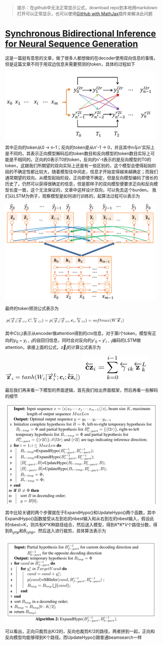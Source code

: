<head>
    <script src="https://cdn.mathjax.org/mathjax/latest/MathJax.js?config=TeX-AMS-MML_HTMLorMML" type="text/javascript"></script>
    <script type="text/x-mathjax-config">
        MathJax.Hub.Config({
            tex2jax: {
            skipTags: ['script', 'noscript', 'style', 'textarea', 'pre'],
            inlineMath: [['$','$']]
            }
        });
    </script>
</head>


>提示：在github中无法正常显示公式，download repo到本地用markdown打开可以正常显示，也可以使用[GitHub with MathJax](https://chrome.google.com/webstore/detail/mathjax-plugin-for-github/ioemnmodlmafdkllaclgeombjnmnbima/related)插件来解决此问题

# [Synchronous Bidirectional Inference for Neural Sequence Generation](https://arxiv.org/pdf/1902.08955.pdf)
这是一篇挺有意思的文章，做了很多人都想做的在decoder使用双向信息的事情，但是这篇文章不同于用双边信息夹需要预测的token，具体的过程如下

<img src="./figures/nmt_fig1.jpg" width="500">

其中正向的token从0 -> n-1；反向的token是从n'-1 -> 0，并且其中n与n'实际上是不同的。其表示正向模型解码后的token数目和反向模型的token数目实际上可能是不相同的。正向的0表示T0的token，反向的n'-t表示的是反向模型的T0的token，这跟我们所期望的双向实际上还是有一些区别的，这个模型会使得起始阶段的不确定性都比较大，随着模型往中间走，信息才开始变得越来越确定；而我们通常期望的双向，从模型起始阶段，正向即使不确定，但是反向模型编码了很长的历史了，仍然可以获得很确定的信息，但是那样子的双向模型便要求正向和反向模型长度一致，这个无法保证的，文章中这样设计双向，可以免去这个burden。
我们以LSTM为例子，观察模型是如何进行训练的，起算法过程可以表示为

<img src="./figures/nmt_fig2.jpg" width="500">

最终的token预测公式表示为

<img src="./figures/nmt_fig3.jpg" width="400">

其中$C$($c_i$)表示从encoder做attention得到的ctx信息，对于第i个token，模型有正向的$y_0$ ~ $y_{i-1}$的自回归信息，同时会对反向的$y'_0$ ~ $y'_{i-1}$编码的LSTM做attention，承接上面的公式，$\vec z_i$的计算公式表示为

<img src="./figures/nmt_fig4.jpg" width="250">

<img src="./figures/nmt_fig5.jpg" width="220">

最后我们再来看一下模型的界面逻辑，首先我们给出界面框架，然后再看一些解码的细节

<img src="./figures/nmt_fig6.jpg" width="500">

其中比较关键的两个步骤就在于ExpandHypo()和UpdateHypo()两个函数，其中ExpandHypo()函数接受从左到右的nbest输入和从右到左的nbest输入，假设此时nbest=K，则共有$K$\*$K$种路径组合，然后送入模型，得到$K$\*$K$\*$V$个路径分数，得到$B_{l_tmp}$和$B_{r_tmp}$，然后送入进行裁剪，具体算法表示为

<img src="./figures/nmt_fig7.jpg" width="500">

可以看出，正向只裁剪出$K/2$的，反向也裁剪$K/2$的路径，两者拼到一起，正向和反向模型均能够得到$K$个路径。而UpdateHypo()跟普通beamsearch一样